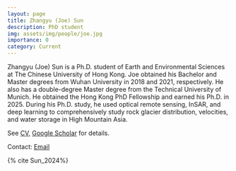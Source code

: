 ```yaml
---
layout: page
title: Zhangyu (Joe) Sun
description: PhD student 
img: assets/img/people/joe.jpg
importance: 0
category: Current
---
```


Zhangyu (Joe) Sun is a Ph.D. student of Earth and Environmental Sciences at The Chinese University of Hong Kong. Joe obtained his Bachelor and Master degrees from Wuhan University in 2018 and 2021, respectively. He also has a double-degree Master degree from the Technical University of Munich. He obtained the Hong Kong PhD Fellowship and earned his Ph.D. in 2025. During his Ph.D. study, he used optical remote sensing, InSAR, and deep learning to comprehensively study rock glacier distribution, velocities, and water storage in High Mountain Asia.

See [CV](/assets/pdf/Joe_CV.pdf), [Google Scholar](https://scholar.google.com/citations?user=fpWO_vEAAAAJ&hl=zh-CN) for details. 

Contact: [Email](mailto:sunzhangyu@link.cuhk.edu.hk)

{% cite Sun_2024%}


